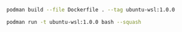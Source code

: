 
```bash
podman build --file Dockerfile . --tag ubuntu-wsl:1.0.0
```

```bash
podman run -t ubuntu-wsl:1.0.0 bash --squash
```
